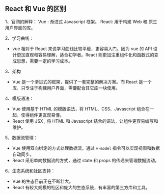 ## React 和 Vue 的区别
1、官网的解释：
    Vue :
        渐进式 Javascript 框架。
    React:
        用于构建 Web 和 原生用户界面的库。

2、学习曲线：  

- vue 相对于 React 来说学习曲线比较平缓，更容易入门。因为 vue 的 API 设计更加直观和容易理解，适合初学者。React 则更加注重组件化和函数式的变成思想，需要一定的学习成本。

3、架构  

- Vue 是一个渐进式的框架，提供了一套完整的解决方案。而 React 是一个库，只专注于构建用户界面，需要配合其它库一块使用。

4、模版语法：

- Vue 使用基于 HTML 的模版语法，将 HTML、CSS、Javascript 组合在一起，使得组件更直观易懂。
- React 使用 JSX , 将 HTML 和 Javascript 结合的语法，让组件更容易编写和维护。

5、数据流管理：

- Vue 使用双向绑定的方式处理数据流，通过 `v-model` 指令可以实现视图和数据自动同步。
- React 采用单向数据流的方式，通过 state 和 props 的传递来管理数据流动。

6、生态系统和社区支持：

- Vue 的生态目前正在不断壮大。
- React 有较大规模的社区和庞大的生态系统，有丰富的第三方库和工具。

